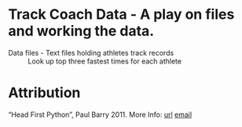 # Track Coach Data - A play on files and working the data. 

<dl>
    <dt>Data files - Text files holding athletes track records<dt>
        <dd>Look up top three fastest times for each athlete </dd>   
</dl>

Attribution
===========
“Head First Python”, Paul Barry 2011.
More Info:
    [url](http:www.headfirstlabs.com)
    [email](hfpython@headfirstlabs.com)